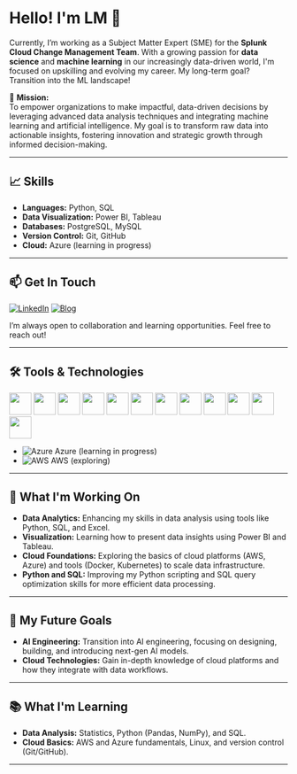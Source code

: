 # Hello! I'm LM 👋

Currently, I’m working as a Subject Matter Expert (SME) for the **Splunk Cloud Change Management Team**. With a growing passion for **data science** and **machine learning** in our increasingly data-driven world, I'm focused on upskilling and evolving my career. My long-term goal? Transition into the ML landscape!

🌟 **Mission:**  
To empower organizations to make impactful, data-driven decisions by leveraging advanced data analysis techniques and integrating machine learning and artificial intelligence. My goal is to transform raw data into actionable insights, fostering innovation and strategic growth through informed decision-making.

---

## 📈 Skills
- **Languages:** Python, SQL
- **Data Visualization:** Power BI, Tableau
- **Databases:** PostgreSQL, MySQL
- **Version Control:** Git, GitHub
- **Cloud:** Azure (learning in progress)

---

## 📫 Get In Touch
[![LinkedIn](https://img.shields.io/badge/LinkedIn-0A66C2?style=for-the-badge&logo=linkedin&logoColor=white)](https://www.linkedin.com/in/lmahial/)
[![Blog](https://img.shields.io/badge/Hasnode-Blog-4B8BBE?style=for-the-badge&logo=hasnode&logoColor=white)](https://tddbylm.hashnode.dev/)

I’m always open to collaboration and learning opportunities. Feel free to reach out!

---

## 🛠️ Tools & Technologies
<div align="left">
  <img src="https://cdn.jsdelivr.net/gh/devicons/devicon/icons/python/python-original.svg" width="40" height="40"/> 
  <img src="https://cdn.jsdelivr.net/gh/devicons/devicon/icons/sql/sql-original.svg" width="40" height="40"/> 
  <img src="https://cdn.jsdelivr.net/gh/devicons/devicon/icons/mysql/mysql-original.svg" width="40" height="40"/> 
  <img src="https://cdn.jsdelivr.net/gh/devicons/devicon/icons/postgresql/postgresql-original.svg" width="40" height="40"/> 
  <img src="https://cdn.jsdelivr.net/gh/devicons/devicon/icons/powerbi/powerbi-original.svg" width="40" height="40"/> 
  <img src="https://cdn.jsdelivr.net/gh/devicons/devicon/icons/tableau/tableau-original.svg" width="40" height="40"/> 
  <img src="https://cdn.jsdelivr.net/gh/devicons/devicon/icons/git/git-original.svg" width="40" height="40"/> 
  <img src="https://cdn.jsdelivr.net/gh/devicons/devicon/icons/github/github-original.svg" width="40" height="40"/> 
  <img src="https://cdn.jsdelivr.net/gh/devicons/devicon/icons/docker/docker-original.svg" width="40" height="40"/> 
  <img src="https://cdn.jsdelivr.net/gh/devicons/devicon/icons/linux/linux-original.svg" width="40" height="40"/> 
  <img src="https://cdn.jsdelivr.net/gh/devicons/devicon/icons/azure/azure-original.svg" width="40" height="40"/> 
  <img src="https://img.icons8.com/color/48/000000/microsoft-excel-2019--v1.png" width="40" height="40"/> 
</div>

  - ![Azure](https://img.shields.io/badge/Azure-0078D4?style=for-the-badge&logo=microsoftazure&logoColor=white) Azure (learning in progress)
  - ![AWS](https://img.shields.io/badge/AWS-232F3E?style=for-the-badge&logo=amazonaws&logoColor=white) AWS (exploring)

---

## 🔭 What I'm Working On
- **Data Analytics:** Enhancing my skills in data analysis using tools like Python, SQL, and Excel.
- **Visualization:** Learning how to present data insights using Power BI and Tableau.
- **Cloud Foundations:** Exploring the basics of cloud platforms (AWS, Azure) and tools (Docker, Kubernetes) to scale data infrastructure.
- **Python and SQL:** Improving my Python scripting and SQL query optimization skills for more efficient data processing.

---

## 🚀 My Future Goals
- **AI Engineering:** Transition into AI engineering, focusing on designing, building, and introducing next-gen AI models.
- **Cloud Technologies:** Gain in-depth knowledge of cloud platforms and how they integrate with data workflows.

---

## 📚 What I'm Learning
- **Data Analysis:** Statistics, Python (Pandas, NumPy), and SQL.
- **Cloud Basics:** AWS and Azure fundamentals, Linux, and version control (Git/GitHub).

---

